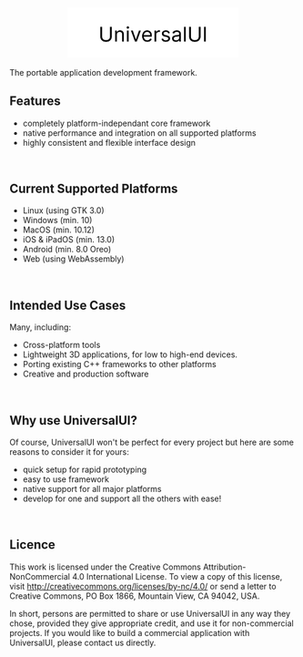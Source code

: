 <p align="center">
  <img src="Media/UUI-Logo-Wide.png" width="300" title="uUI Logo">
</p>

The portable application development framework.

<h2>Features</h2>

- completely platform-independant core framework
- native performance and integration on all supported platforms
- highly consistent and flexible interface design

<br>

<h2>Current Supported Platforms</h2>

- Linux (using GTK 3.0)
- Windows (min. 10)
- MacOS (min. 10.12)
- iOS & iPadOS (min. 13.0)
- Android (min. 8.0 Oreo)
- Web (using WebAssembly)

<br>

<h2>Intended Use Cases</h2>

Many, including:

- Cross-platform tools
- Lightweight 3D applications, for low to high-end devices.
- Porting existing C++ frameworks to other platforms
- Creative and production software

<br>


<h2>Why use UniversalUI?</h2>

Of course, UniversalUI won't be perfect for every project but here are some reasons to consider it for yours:

- quick setup for rapid prototyping
- easy to use framework
- native support for all major platforms
- develop for one and support all the others with ease!

<br>

<h2>Licence</h2>

This work is licensed under the Creative Commons Attribution-NonCommercial 4.0 International License. To view a copy of this license, visit http://creativecommons.org/licenses/by-nc/4.0/ or send a letter to Creative Commons, PO Box 1866, Mountain View, CA 94042, USA.

In short, persons are permitted to share or use UniversalUI in any way they chose, provided they give appropriate credit, and use it for non-commercial projects. If you would like to build a commercial application with UniversalUI, please contact us directly.
